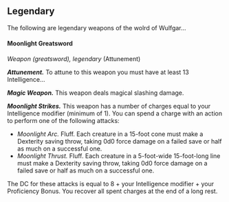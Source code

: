 ## Legendary
The following are legendary weapons of the wolrd of Wulfgar...


#### Moonlight Greatsword
*Weapon (greatsword), legendary* (Attunement)

***Attunement.***
To attune to this weapon you must have at least 13 Intelligence...

***Magic Weapon.***
This weapon deals magical slashing damage.

***Moonlight Strikes.***
This weapon has a number of charges equal to your Intelligence modifier (minimum of 1). You can spend a charge with an action to perform one of the following attacks:

- *Moonlight Arc.* Fluff. Each creature in a 15-foot cone must make a Dexterity saving throw, taking 0d0 force damage on a failed save or half as much on a successful one.
- *Moonlight Thrust.* Fluff. Each creature in a 5-foot-wide 15-foot-long line must make a Dexterity saving throw, taking 0d0 force damage on a failed save or half as much on a successful one.

The DC for these attacks is equal to 8 + your Intelligence modifier + your Proficiency Bonus. You recover all spent charges at the end of a long rest.
